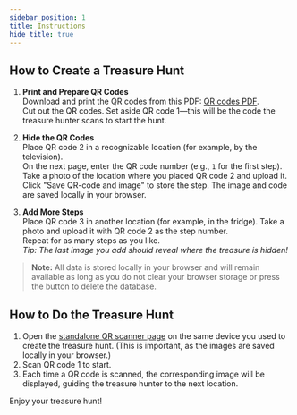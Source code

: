 ```yaml
---
sidebar_position: 1
title: Instructions
hide_title: true
---
```


## How to Create a Treasure Hunt

1. **Print and Prepare QR Codes**  
   Download and print the QR codes from this PDF: [QR codes PDF](/static/pdf/qrcodes.pdf).  
   Cut out the QR codes. Set aside QR code 1—this will be the code the treasure hunter scans to start the hunt.

2. **Hide the QR Codes**  
   Place QR code 2 in a recognizable location (for example, by the television).  
   On the next page, enter the QR code number (e.g., `1` for the first step). Take a photo of the location where you placed QR code 2 and upload it.  
   Click "Save QR-code and image" to store the step. The image and code are saved locally in your browser.

3. **Add More Steps**  
   Place QR code 3 in another location (for example, in the fridge). Take a photo and upload it with QR code 2 as the step number.  
   Repeat for as many steps as you like.  
   _Tip: The last image you add should reveal where the treasure is hidden!_

> **Note:** All data is stored locally in your browser and will remain available as long as you do not clear your browser storage or press the button to delete the database.


## How to Do the Treasure Hunt

1. Open the [standalone QR scanner page](/qr-scanner) on the same device you used to create the treasure hunt. (This is important, as the images are saved locally in your browser.)
2. Scan QR code 1 to start.  
3. Each time a QR code is scanned, the corresponding image will be displayed, guiding the treasure hunter to the next location.

Enjoy your treasure hunt!

